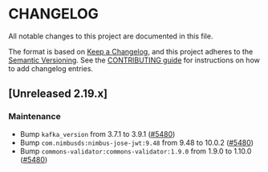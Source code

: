 # CHANGELOG
All notable changes to this project are documented in this file.

The format is based on [Keep a Changelog](https://keepachangelog.com/en/1.0.0/), and this project adheres to the [Semantic Versioning](https://semver.org/spec/v2.0.0.html). See the [CONTRIBUTING guide](./CONTRIBUTING.md#Changelog) for instructions on how to add changelog entries.

## [Unreleased 2.19.x]

### Maintenance
- Bump `kafka_version` from 3.7.1 to 3.9.1 ([#5480](https://github.com/opensearch-project/security/pull/5480))
- Bump `com.nimbusds:nimbus-jose-jwt:9.48` from 9.48 to 10.0.2 ([#5480](https://github.com/opensearch-project/security/pull/5480))
- Bump `commons-validator:commons-validator:1.9.0` from 1.9.0 to 1.10.0 ([#5480](https://github.com/opensearch-project/security/pull/5480))
